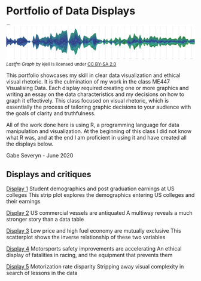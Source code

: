 Portfolio of Data Displays
================

![](resources/cm402-header.png) <small> <br> <i>Lastfm Graph</i> by
kjell is licensed under
<a href="https://creativecommons.org/licenses/by-sa/2.0/0/">CC BY-SA
2.0</a> <br> </small>

This portfolio showcases my skill in clear data visualization and
ethical visual rhetoric. It is the culmination of my work in the class
ME447 Visualising Data. Each display required creating one or more
graphics and writing an essay on the data characteristics and my
decisions on how to graph it effectively. This class focused on visual
rhetoric, which is essentially the process of tailoring graphic
decisions to your audience with the goals of clarity and truthfulness.

All of the work done here is using R, a programming language for data
manipulation and visualization. At the beginning of this class I did not
know what R was, and at the end I am proficient in using it and have
created all the displays below.

Gabe Severyn - June 2020

## Displays and critiques

[Display 1](reports/D1-report.md) Student demographics and post
graduation earnings at US colleges This strip plot explores the
demographics entering US colleges and their earnings

[Display 2](reports/D2-report.md) US commercial vessels are antiquated A
multiway reveals a much stronger story than a data table

[Display 3](reports/D3-report.md) Low price and high fuel economy are
mutually exclusive This scatterplot shows the inverse relationship of
these two variables

[Display 4](reports/D4-report.md) Motorsports safety improvements are
accelerating An ethical display of fatalities in racing, and the
equipment that prevents them

[Display 5](reports/D5-report.md) Motorization rate disparity Stripping
away visual complexity in search of lessons in the data
